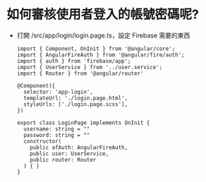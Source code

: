 # 如何審核使用者登入的帳號密碼呢?

* 打開 /src/app/login/login.page.ts，設定 Firebase 需要的東西

      import { Component, OnInit } from '@angular/core';
      import { AngularFireAuth } from '@angular/fire/auth';
      import { auth } from 'firebase/app';
      import { UserService } from '../user.service';
      import { Router } from '@angular/router'

      @Component({
        selector: 'app-login',
        templateUrl: './login.page.html',
        styleUrls: ['./login.page.scss'],
      })
      
      export class LoginPage implements OnInit {
        username: string = ""
        password: string = ""
        constructor(
          public afAuth: AngularFireAuth, 
          public user: UserService, 
          public router: Router
        ) { }
      }
      
